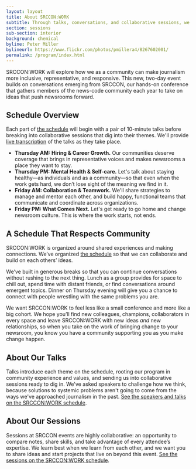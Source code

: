 ```yaml
---
layout: layout
title: About SRCCON:WORK
subtitle: Through talks, conversations, and collaborative sessions, we'll take on ideas that can transform our newsrooms.
section: sessions
sub-section: interior
background: chemical
byline: Peter Miller
bylineurl: https://www.flickr.com/photos/pmillera4/8267602001/
permalink: /program/index.html
---
```


SRCCON:WORK will explore how we as a community can make journalism more inclusive, representative, and responsive. This new, two-day event builds on conversations emerging from SRCCON, our hands-on conference that gathers members of the news-code community each year to take on ideas that push newsrooms forward.

## Schedule Overview

Each part of [the schedule](/schedule) will begin with a pair of 10-minute talks before breaking into collaborative sessions that dig into their themes. We'll provide [live transcription](/transcription) of the talks as they take place.

* **Thursday AM: Hiring & Career Growth.** Our communities deserve coverage that brings in representative voices and makes newsrooms a place they want to stay.
* **Thursday PM: Mental Health & Self-care.** Let's talk about staying healthy—as individuals and as a community—so that even when the work gets hard, we don’t lose sight of the meaning we find in it.
* **Friday AM: Collaboration & Teamwork.** We'll share strategies to manage and mentor each other, and build happy, functional teams that communicate and coordinate across organizations.
* **Friday PM: What Comes Next.** Let's get ready to go home and change newsroom culture. This is where the work starts, not ends.

## A Schedule That Respects Community

SRCCON:WORK is organized around shared experiences and making connections. We’ve organized [the schedule](/schedule) so that we can collaborate and build on each others’ ideas.

We’ve built in generous breaks so that you can continue conversations without rushing to the next thing. Lunch as a group provides for space to chill out, spend time with distant friends, or find conversations around emergent topics. Dinner on Thursday evening will give you a chance to connect with people wrestling with the same problems you are.

We want SRCCON:WORK to feel less like a small conference and more like a big cohort. We hope you’ll find new colleagues, champions, collaborators in every space and leave SRCCON:WORK with new ideas _and_ new relationships, so when you take on the work of bringing change to your newsroom, you know you have a community supporting you as you make change happen.

## About Our Talks

Talks introduce each theme on the schedule, rooting our program in community experience and values, and sending us into collaborative sessions ready to dig in. We've asked speakers to challenge how we think, because solutions to systemic problems aren't going to come from the ways we've approached journalism in the past. [See the speakers and talks on the SRCCON:WORK schedule](/schedule).

## About Our Sessions

Sessions at SRCCON events are highly collaborative: an opportunity to compare notes, share skills, and take advantage of every attendee’s expertise. We learn best when we learn from each other, and we want you to share ideas and start projects that live on beyond this event. [See the sessions on the SRCCON:WORK schedule](/schedule).
